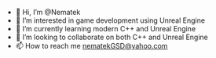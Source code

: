 - 👋 Hi, I’m @Nematek
- 👀 I’m interested in game development using Unreal Engine
- 🌱 I’m currently learning modern C++ and Unreal Engine
- 💞️ I’m looking to collaborate on both C++ and Unreal Engine
- 📫 How to reach me nematekGSD@yahoo.com

<!---
Nematek/Nematek is a ✨ special ✨ repository because its `README.md` (this file) appears on your GitHub profile.
You can click the Preview link to take a look at your changes.
--->
